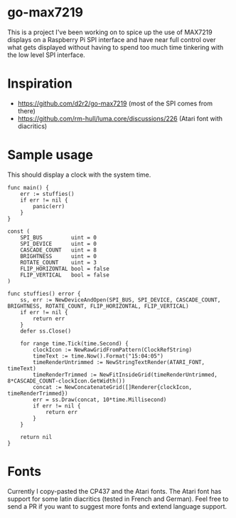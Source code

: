 # go-max7219

This is a project I've been working on to spice up the use of MAX7219 displays on a Raspberry Pi SPI interface and have near full control over what gets displayed without having to spend too much time tinkering with the low level SPI interface.

# Inspiration
- https://github.com/d2r2/go-max7219 (most of the SPI  comes from there)
- https://github.com/rm-hull/luma.core/discussions/226 (Atari font with diacritics)

# Sample usage
This should display a clock with the system time.
```golang
func main() {
	err := stuffies()
	if err != nil {
		panic(err)
	}
}

const (
	SPI_BUS         uint = 0
	SPI_DEVICE      uint = 0
	CASCADE_COUNT   uint = 8
	BRIGHTNESS      uint = 0
	ROTATE_COUNT    uint = 3
	FLIP_HORIZONTAL bool = false
	FLIP_VERTICAL   bool = false
)

func stuffies() error {
	ss, err := NewDeviceAndOpen(SPI_BUS, SPI_DEVICE, CASCADE_COUNT, BRIGHTNESS, ROTATE_COUNT, FLIP_HORIZONTAL, FLIP_VERTICAL)
	if err != nil {
		return err
	}
	defer ss.Close()

	for range time.Tick(time.Second) {
		clockIcon := NewRawGridFromPattern(ClockRefString)
		timeText := time.Now().Format("15:04:05")
		timeRenderUntrimmed := NewStringTextRender(ATARI_FONT, timeText)
		timeRenderTrimmed := NewFitInsideGrid(timeRenderUntrimmed, 8*CASCADE_COUNT-clockIcon.GetWidth())
		concat := NewConcatenateGrid([]Renderer{clockIcon, timeRenderTrimmed})
		err = ss.Draw(concat, 10*time.Millisecond)
		if err != nil {
			return err
		}
	}

	return nil
}

```

# Fonts
Currently I copy-pasted the CP437 and the Atari fonts. The Atari font has support for some latin diacritics (tested in French and German). Feel free to send a PR if you want to suggest more fonts and extend language support.